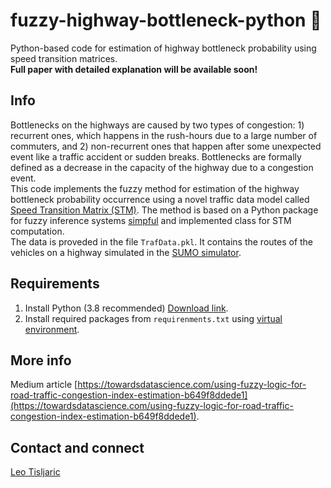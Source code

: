 # fuzzy-highway-bottleneck-python :articulated_lorry:
Python-based code for estimation of highway bottleneck probability using speed transition matrices.  
**Full paper with detailed explanation will be available soon!** 

## Info
Bottlenecks on the highways are caused by two types of congestion: 1) recurrent ones, which happens in the rush-hours due to a large number of commuters, and 2) non-recurrent ones that happen after some unexpected event like a traffic accident or sudden breaks. Bottlenecks are formally defined as a decrease in the capacity of the highway due to a congestion event.  
This code implements the fuzzy method for estimation of the highway bottleneck probability occurrence using a novel traffic data model called [Speed Transition Matrix (STM)](https://medium.com/analytics-vidhya/speed-transition-matrix-novel-road-traffic-data-modeling-technique-d37bd82398d1). The method is based on a Python package for fuzzy inference systems [simpful](https://github.com/aresio/simpful) and implemented class for STM computation.  
The data is proveded in the file `TrafData.pkl`. It contains the routes of the vehicles on a highway simulated in the [SUMO simulator](https://www.eclipse.org/sumo/). 

## Requirements
1. Install Python (3.8 recommended) [Download link](https://www.python.org/downloads/).
2. Install required packages from `requirenments.txt` using [virtual environment](https://docs.python.org/3/tutorial/venv.html).

## More info
Medium article [https://towardsdatascience.com/using-fuzzy-logic-for-road-traffic-congestion-index-estimation-b649f8ddede1](https://towardsdatascience.com/using-fuzzy-logic-for-road-traffic-congestion-index-estimation-b649f8ddede1).

## Contact and connect
[Leo Tisljaric](https://www.linkedin.com/in/leo-ti%C5%A1ljari%C4%87-28a56b123/)


